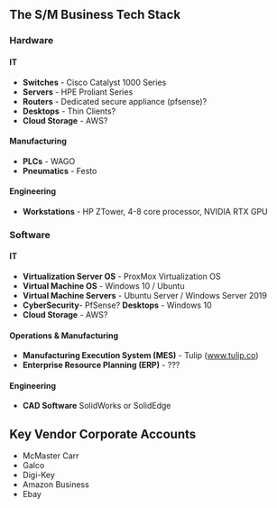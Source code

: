 ## The S/M Business Tech Stack

### Hardware
#### IT
   - **Switches**      - Cisco Catalyst 1000 Series
   - **Servers**       - HPE Proliant Series 
   - **Routers**       - Dedicated secure appliance (pfsense)?
   - **Desktops**      - Thin Clients? 
   - **Cloud Storage** - AWS?

#### Manufacturing
  - **PLCs**        - WAGO
  - **Pneumatics**  - Festo

#### Engineering
  - **Workstations** - HP ZTower, 4-8 core processor, NVIDIA RTX GPU

### Software


#### IT
  - **Virtualization Server OS** - ProxMox Virtualization OS 
  - **Virtual Machine OS** - Windows 10 / Ubuntu
  - **Virtual Machine Servers** - Ubuntu Server / Windows Server 2019
  - **CyberSecurity**- PfSense?
  **Desktops** - Windows 10
  - **Cloud Storage** - AWS?

#### Operations & Manufacturing
  - **Manufacturing Execution System (MES)** - Tulip (www.tulip.co)
  - **Enterprise Resource Planning (ERP)** - ???


#### Engineering
  - **CAD Software** SolidWorks or SolidEdge

## Key Vendor Corporate Accounts

  - McMaster Carr
  - Galco
  - Digi-Key
  - Amazon Business
  - Ebay
 